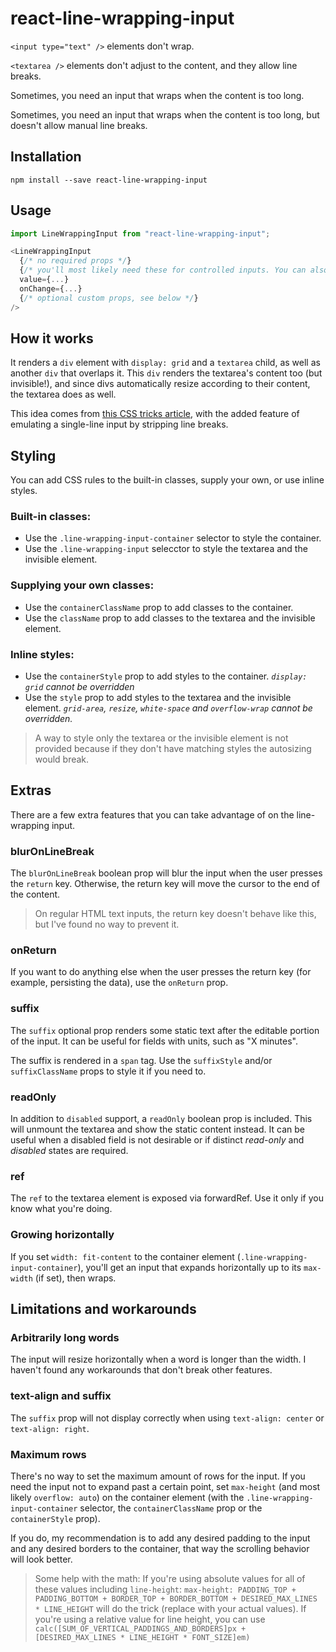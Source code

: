 # react-line-wrapping-input

`<input type="text" />` elements don't wrap.

`<textarea />` elements don't adjust to the content, and they allow line breaks.

Sometimes, you need an input that wraps when the content is too long.

Sometimes, you need an input that wraps when the content is too long, but doesn't allow manual line breaks.

## Installation

```
npm install --save react-line-wrapping-input
```

## Usage

```js
import LineWrappingInput from "react-line-wrapping-input";
```

```js
<LineWrappingInput
  {/* no required props */}
  {/* you'll most likely need these for controlled inputs. You can also use onBlur and any other textarea props */}
  value={...}
  onChange={...}
  {/* optional custom props, see below */}
/>
```

## How it works

It renders a `div` element with `display: grid` and a `textarea` child, as well as another `div` that overlaps it. This `div` renders the textarea's content too (but invisible!), and since divs automatically resize according to their content, the textarea does as well.

This idea comes from [this CSS tricks article](https://css-tricks.com/the-cleanest-trick-for-autogrowing-textareas/), with the added feature of emulating a single-line input by stripping line breaks.

## Styling

You can add CSS rules to the built-in classes, supply your own, or use inline styles.

### Built-in classes:

- Use the `.line-wrapping-input-container` selector to style the container.
- Use the `.line-wrapping-input` selecctor to style the textarea and the invisible element.

### Supplying your own classes:

- Use the `containerClassName` prop to add classes to the container.
- Use the `className` prop to add classes to the textarea and the invisible element.

### Inline styles:

- Use the `containerStyle` prop to add styles to the container. _`display: grid` cannot be overridden_
- Use the `style` prop to add styles to the textarea and the invisible element. _`grid-area`, `resize`, `white-space` and `overflow-wrap` cannot be overridden._

> A way to style only the textarea or the invisible element is not provided because if they don't have matching styles the autosizing would break.

## Extras

There are a few extra features that you can take advantage of on the line-wrapping input.

### blurOnLineBreak

The `blurOnLineBreak` boolean prop will blur the input when the user presses the `return` key. Otherwise, the return key will move the cursor to the end of the content.

> On regular HTML text inputs, the return key doesn't behave like this, but I've found no way to prevent it.

### onReturn

If you want to do anything else when the user presses the return key (for example, persisting the data), use the `onReturn` prop.

### suffix

The `suffix` optional prop renders some static text after the editable portion of the input. It can be useful for fields with units, such as "X minutes".

The suffix is rendered in a `span` tag. Use the `suffixStyle` and/or `suffixClassName` props to style it if you need to.

### readOnly

In addition to `disabled` support, a `readOnly` boolean prop is included. This will unmount the textarea and show the static content instead. It can be useful when a disabled field is not desirable or if distinct _read-only_ and _disabled_ states are required.

### ref

The `ref` to the textarea element is exposed via forwardRef. Use it only if you know what you're doing.

### Growing horizontally

If you set `width: fit-content` to the container element (`.line-wrapping-input-container`), you'll get an input that expands horizontally up to its `max-width` (if set), then wraps.

## Limitations and workarounds

### Arbitrarily long words

The input will resize horizontally when a word is longer than the width. I haven't found any workarounds that don't break other features.

### text-align and suffix

The `suffix` prop will not display correctly when using `text-align: center` or `text-align: right`.

### Maximum rows

There's no way to set the maximum amount of rows for the input. If you need the input not to expand past a certain point, set `max-height` (and most likely `overflow: auto`) on the container element (with the `.line-wrapping-input-container` selector, the `containerClassName` prop or the `containerStyle` prop).

If you do, my recommendation is to add any desired padding to the input and any desired borders to the container, that way the scrolling behavior will look better.

> Some help with the math:
> If you're using absolute values for all of these values including `line-height`: `max-height: PADDING_TOP + PADDING_BOTTOM + BORDER_TOP + BORDER_BOTTOM + DESIRED_MAX_LINES * LINE_HEIGHT` will do the trick (replace with your actual values).
> If you're using a relative value for line height, you can use `calc([SUM_OF_VERTICAL_PADDINGS_AND_BORDERS]px + [DESIRED_MAX_LINES * LINE_HEIGHT * FONT_SIZE]em)`
